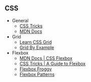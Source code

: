 ## CSS
- General
  - [CSS Tricks](https://css-tricks.com/)
  - [MDN Docs](https://developer.mozilla.org/en-US/docs/Web/CSS)
- Grid
  - [Learn CSS Grid](https://learncssgrid.com/)
  - [Grid By Example](https://gridbyexample.com/examples/)
- Flexbox
  - [MDN Docs | CSS Flexbox](https://developer.mozilla.org/en-US/docs/Learn/CSS/CSS_layout/Flexbox)
  - [CSS Tricks | A Guide to Flexbox](https://css-tricks.com/snippets/css/a-guide-to-flexbox/)
  - [Flexbox Froggy](https://flexboxfroggy.com/)
  - [Flexbox Patterns](https://www.flexboxpatterns.com/)
